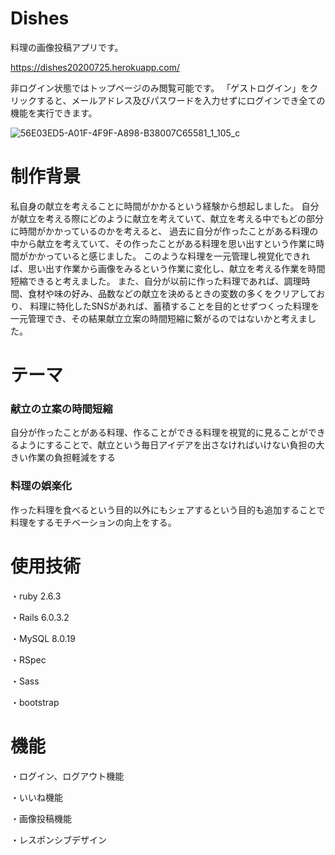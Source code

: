 # Dishes

料理の画像投稿アプリです。

https://dishes20200725.herokuapp.com/

非ログイン状態ではトップページのみ閲覧可能です。
「ゲストログイン」をクリックすると、メールアドレス及びパスワードを入力せずにログインでき全ての機能を実行できます。


![56E03ED5-A01F-4F9F-A898-B38007C65581_1_105_c](https://user-images.githubusercontent.com/62731115/89379569-f8281580-d730-11ea-84bb-ae3c7dbfdba0.jpeg)



# 制作背景

私自身の献立を考えることに時間がかかるという経験から想起しました。
自分が献立を考える際にどのように献立を考えていて、献立を考える中でもどの部分に時間がかかっているのかを考えると、
過去に自分が作ったことがある料理の中から献立を考えていて、その作ったことがある料理を思い出すという作業に時間がかかっていると感じました。
このような料理を一元管理し視覚化できれば、思い出す作業から画像をみるという作業に変化し、献立を考える作業を時間短縮できると考えました。
また、自分が以前に作った料理であれば、調理時間、食材や味の好み、品数などの献立を決めるときの変数の多くをクリアしており、
料理に特化したSNSがあれば、蓄積することを目的とせずつくった料理を一元管理でき、その結果献立立案の時間短縮に繋がるのではないかと考えました。

# テーマ

### 献立の立案の時間短縮
自分が作ったことがある料理、作ることができる料理を視覚的に見ることができるようにすることで、献立という毎日アイデアを出さなければいけない負担の大きい作業の負担軽減をする

### 料理の娯楽化
作った料理を食べるという目的以外にもシェアするという目的も追加することで料理をするモチベーションの向上をする。




# 使用技術

・ruby 2.6.3

・Rails 6.0.3.2

・MySQL 8.0.19 

・RSpec

・Sass

・bootstrap

# 機能

・ログイン、ログアウト機能

・いいね機能

・画像投稿機能

・レスポンシブデザイン

